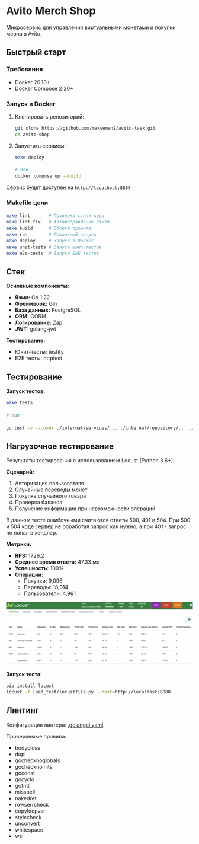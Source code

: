 # Avito Merch Shop

Микросервис для управления виртуальными монетами и покупки мерча в Avito.

## Быстрый старт

### Требования
- Docker 20.10+
- Docker Compose 2.20+

### Запуск в Docker
1. Клонировать репозиторий:
   ```bash
   git clone https://github.com/maksemen2/avito-task.git
   cd avito-shop
   ```
2. Запустить сервисы:
   ```bash
   make deploy
   
   # Или
   docker compose up --build
   ```

Сервис будет доступен на `http://localhost:8080`

### Makefile цели
```bash
make lint       # Проверка стиля кода
make lint-fix   # Автоисправление стиля
make build      # Сборка проекта
make run        # Локальный запуск
make deploy     # Запуск в Docker
make unit-tests # Запуск юнит-тестов
make e2e-tests  # Запуск E2E тестов
```

## Стек

**Основные компоненты:**
- **Язык:** Go 1.22
- **Фреймворк:** Gin
- **База данных:** PostgreSQL
- **ORM:** GORM
- **Логирование:** Zap
- **JWT:** golang-jwt

**Тестирование:**
- Юнит-тесты: testify
- E2E тесты: httptest

## Тестирование

**Запуск тестов:**
```bash
make tests

# Или

go test -v --cover ./internal/services/... ./internal/repository/... ./internal/handlers/...
```

## Нагрузочное тестирование

Результаты тестирования с использованием Locust (Python 3.6+):

**Сценарий:**
1. Авторизация пользователя
2. Случайные переводы монет
3. Покупка случайного товара
4. Проверка баланса
5. Получение информации при невозможности операций

В данном тесте ошибочными считаются ответы 500, 401 и 504. При 500 и 504 коде сервер не обработал запрос как нужно, а при 401 - запрос не попал в хендлер.


**Метрики:**
- **RPS:** 1726.2
- **Среднее время ответа:** 47.33 мс
- **Успешность:** 100%
- **Операции:**
  - Покупки: 9,096
  - Переводы: 18,014
  - Пользователи: 4,961

![Результаты нагрузочного теста](assets/images/image.png)

**Запуск теста:**
```bash
pip install locust
locust -f load_test/locustfile.py --host=http://localhost:8080
```

## Линтинг

Конфигурация линтера: [.golangci.yaml](.golangci.yaml)

Проверяемые правила:
- bodyclose
- dupl
- gochecknoglobals
- gochecknoinits
- goconst
- gocyclo
- gofmt
- misspell
- nakedret
- rowserrcheck
- copyloopvar
- stylecheck
- unconvert
- whitespace
- wsl
